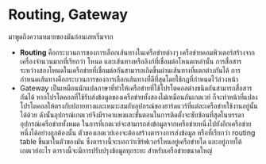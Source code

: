 # Routing, Gateway
มาพูดถึงความหมายของมันก่อนเลยเริ่มจาก
- **Routing** คือกระบวนการของการเลือกเส้นทางในเครือข่ายต่างๆ เครือข่ายคอมพิวเตอร์สร้างจากเครื่องจำนวนมากที่เรียกว่า โหนด และเส้นทางหรือลิงก์ที่เชื่อมต่อโหนดเหล่านั้น การสื่อสารระหว่างสองโหนดในเครือข่ายที่เชื่อมต่อกันสามารถเกิดขึ้นผ่านเส้นทางที่แตกต่างกันได้ การกำหนดเส้นทางคือกระบวนการของการเลือกเส้นทางที่ดีที่สุดโดยใช้กฎที่กำหนดไว้ล่วงหน้า
- Gateway เป็นเหมือนนักแปลภาษาที่ทำให้เครือข่ายที่ใช้โปรโตคอลต่างชนิดกันสามารถสื่อสารกันได้ หากโปรโตคอลที่ใช้รับส่งข้อมูลของเครือข่ายทั้งสองไม่เหมือนกันเกตเวย์ ก็จะทำหน้าที่แปลงโปรโตคอลให้ตรงกับปลายทางและเหมาะสมกับอุปกรณ์ของฮาร์ดแวร์ที่แต่ละเครือข่ายใช้งานอยู่นั้นได้ด้วย ดังนั้นอุปกรณ์เกตเวย์จึงมีราคาแพงและขั้นตอนในการติดตั้งจะซับซ้อนที่สุดในบรรดาอุปกรณ์เครือข่ายทั้งหมด
ในการที่เกตเวย์จะสามารถส่งข้อมูลจากเครือข่ายหนึ่งไปยังอีกเครือข่ายหนึ่งได้อย่างถูกต้องนั้น ตัวของเกตเวย์เองจะต้องสร้างตารางการส่งข้อมูล หรือที่เรียกว่า routing table ขึ้นมาในตัวของมัน ซึ่งตารางนี้จะบอกว่าเซิร์ฟเวอร์ไหนอยู่เครือข่ายใด และอยู่ภายใต้เกตเวย์อะไร ตารางนี้จะมีการปรับปรุงข้อมูลทุกระยะ สำหรับเครือข่ายขนาดใหญ่
